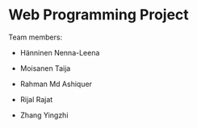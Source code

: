 # Web Programming Project
Team members:

- Hänninen Nenna-Leena

- Moisanen Taija

- Rahman Md Ashiquer

- Rijal Rajat

- Zhang Yingzhi
